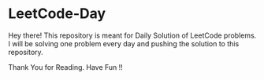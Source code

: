 # LeetCode-Day

Hey there! This repository is meant for Daily Solution of LeetCode problems. I will be solving one problem every day and pushing the solution to this repository.

Thank You for Reading. Have Fun !!